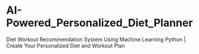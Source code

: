 # AI-Powered_Personalized_Diet_Planner
Diet Workout Recommendation System Using Machine Learning Python | Create Your Personalized Diet and Workout Plan
